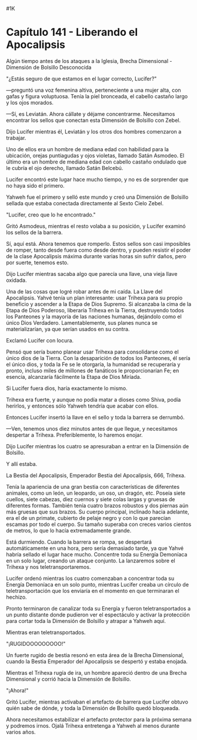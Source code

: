 
#1K 

# Capítulo 141 - Liberando el Apocalipsis


Algún tiempo antes de los ataques a la Iglesia, Brecha Dimensional - Dimensión de Bolsillo Desconocida

"¿Estás seguro de que estamos en el lugar correcto, Lucifer?"

—preguntó una voz femenina altiva, perteneciente a una mujer alta, con gafas y figura voluptuosa. Tenía la piel bronceada, el cabello castaño largo y los ojos morados.

—Sí, es Leviatán. Ahora cállate y déjame concentrarme. Necesitamos encontrar los sellos que conectan esta Dimensión de Bolsillo con Zebel.

Dijo Lucifer mientras él, Leviatán y los otros dos hombres comenzaron a trabajar.

Uno de ellos era un hombre de mediana edad con habilidad para la ubicación, orejas puntiagudas y ojos violetas, llamado Satán Asmodeo. El último era un hombre de mediana edad con cabello castaño ondulado que le cubría el ojo derecho, llamado Satán Belcebú.

Lucifer encontró este lugar hace mucho tiempo, y no es de sorprender que no haya sido el primero.

Yahweh fue el primero y selló este mundo y creó una Dimensión de Bolsillo sellada que estaba conectada directamente al Sexto Cielo Zebel.

"Lucifer, creo que lo he encontrado."

Gritó Asmodeus, mientras el resto volaba a su posición, y Lucifer examinó los sellos de la barrera.

Sí, aquí está. Ahora tenemos que romperlo. Estos sellos son casi imposibles de romper, tanto desde fuera como desde dentro, y pueden resistir el poder de la clase Apocalipsis máxima durante varias horas sin sufrir daños, pero por suerte, tenemos esto.

Dijo Lucifer mientras sacaba algo que parecía una llave, una vieja llave oxidada.

Una de las cosas que logré robar antes de mi caída. La Llave del Apocalipsis. Yahvé tenía un plan interesante: usar Trihexa para su propio beneficio y ascender a la Etapa de Dios Supremo. Si alcanzaba la cima de la Etapa de Dios Poderoso, liberaría Trihexa en la Tierra, destruyendo todos los Panteones y la mayoría de las naciones humanas, dejándolo como el único Dios Verdadero. Lamentablemente, sus planes nunca se materializarían, ya que serían usados ​​en su contra.

Exclamó Lucifer con locura.

Pensó que sería bueno planear usar Trihexa para consolidarse como el único dios de la Tierra. Con la desaparición de todos los Panteones, él sería el único dios, y toda la Fe se le otorgaría, la humanidad se recuperaría y pronto, incluso miles de millones de fanáticos le proporcionarían Fe; en esencia, alcanzaría fácilmente la Etapa de Dios Miríada.

Si Lucifer fuera dios, haría exactamente lo mismo.

Trihexa era fuerte, y aunque no podía matar a dioses como Shiva, podía herirlos, y entonces sólo Yahweh tendría que acabar con ellos.

Entonces Lucifer insertó la llave en el sello y toda la barrera se derrumbó.

—Ven, tenemos unos diez minutos antes de que llegue, y necesitamos despertar a Trihexa. Preferiblemente, lo haremos enojar.

Dijo Lucifer mientras los cuatro se apresuraban a entrar en la Dimensión de Bolsillo.

Y allí estaba.

La Bestia del Apocalipsis, Emperador Bestia del Apocalipsis, 666, Trihexa.

Tenía la apariencia de una gran bestia con características de diferentes animales, como un león, un leopardo, un oso, un dragón, etc. Poseía siete cuellos, siete cabezas, diez cuernos y siete colas largas y gruesas de diferentes formas. También tenía cuatro brazos robustos y dos piernas aún más gruesas que sus brazos. Su cuerpo principal, inclinado hacia adelante, era el de un primate, cubierto de pelaje negro y con lo que parecían escamas por todo el cuerpo. Su tamaño superaba con creces varios cientos de metros, lo que lo hacía extremadamente grande.

Está durmiendo. Cuando la barrera se rompa, se despertará automáticamente en una hora, pero sería demasiado tarde, ya que Yahvé habría sellado el lugar hace mucho. Concentre toda su Energía Demoníaca en un solo lugar, creando un ataque conjunto. La lanzaremos sobre el Trihexa y nos teletransportaremos.

Lucifer ordenó mientras los cuatro comenzaban a concentrar toda su Energía Demoníaca en un solo punto, mientras Lucifer creaba un círculo de teletransportación que los enviaría en el momento en que terminaran el hechizo.

Pronto terminaron de canalizar toda su Energía y fueron teletransportados a un punto distante donde pudieron ver el espectáculo y activar la protección para cortar toda la Dimensión de Bolsillo y atrapar a Yahweh aquí.

Mientras eran teletransportados.

"¡RUGIDOOOOOOOOO!"

Un fuerte rugido de bestia resonó en esta área de la Brecha Dimensional, cuando la Bestia Emperador del Apocalipsis se despertó y estaba enojada.

Mientras el Trihexa rugía de ira, un hombre apareció dentro de una Brecha Dimensional y corrió hacia la Dimensión de Bolsillo.

"¡Ahora!"

Gritó Lucifer, mientras activaban el artefacto de barrera que Lucifer obtuvo quién sabe de dónde, y toda la Dimensión de Bolsillo quedó bloqueada.

Ahora necesitamos estabilizar el artefacto protector para la próxima semana y podremos irnos. Ojalá Trihexa entretenga a Yahweh al menos durante varios años.